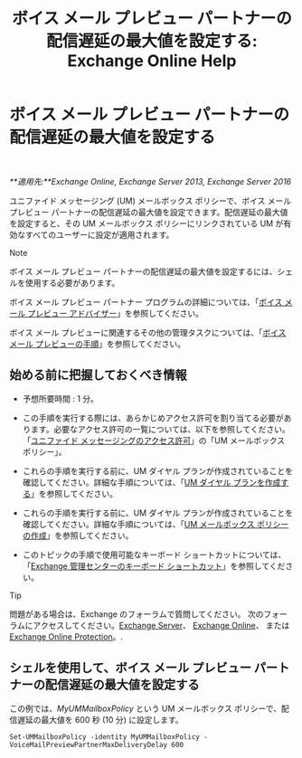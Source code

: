 ﻿---
title: 'ボイス メール プレビュー パートナーの配信遅延の最大値を設定する: Exchange Online Help'
TOCTitle: ボイス メール プレビュー パートナーの配信遅延の最大値を設定する
ms:assetid: c9a07f6d-6f7f-4036-9a4a-d668d21e2c76
ms:mtpsurl: https://technet.microsoft.com/ja-jp/library/Ff630928(v=EXCHG.150)
ms:contentKeyID: 51407579
ms.date: 05/22/2018
mtps_version: v=EXCHG.150
ms.translationtype: HT
---

# ボイス メール プレビュー パートナーの配信遅延の最大値を設定する

 

_**適用先:**Exchange Online, Exchange Server 2013, Exchange Server 2016_

ユニファイド メッセージング (UM) メールボックス ポリシーで、ボイス メール プレビュー パートナーの配信遅延の最大値を設定できます。配信遅延の最大値を設定すると、その UM メールボックス ポリシーにリンクされている UM が有効なすべてのユーザーに設定が適用されます。


> [!NOTE]
> ボイス メール プレビュー パートナーの配信遅延の最大値を設定するには、シェルを使用する必要があります。



ボイス メール プレビュー パートナー プログラムの詳細については、「[ボイス メール プレビュー アドバイザー](voice-mail-preview-advisor-exchange-2013-help.md)」を参照してください。

ボイス メール プレビューに関連するその他の管理タスクについては、「[ボイス メール プレビューの手順](voice-mail-preview-procedures-exchange-2013-help.md)」を参照してください。

## 始める前に把握しておくべき情報

  - 予想所要時間 : 1 分。

  - この手順を実行する際には、あらかじめアクセス許可を割り当てる必要があります。必要なアクセス許可の一覧については、以下を参照してください。「[ユニファイド メッセージングのアクセス許可](unified-messaging-permissions-exchange-2013-help.md)」の「UM メールボックス ポリシー」。

  - これらの手順を実行する前に、UM ダイヤル プランが作成されていることを確認してください。詳細な手順については、「[UM ダイヤル プランを作成する](create-a-um-dial-plan-exchange-2013-help.md)」を参照してください。

  - これらの手順を実行する前に、UM ダイヤル プランが作成されていることを確認してください。詳細な手順については、「[UM メールボックス ポリシーの作成](create-a-um-mailbox-policy-exchange-2013-help.md)」を参照してください。

  - このトピックの手順で使用可能なキーボード ショートカットについては、「[Exchange 管理センターのキーボード ショートカット](keyboard-shortcuts-in-the-exchange-admin-center-exchange-online-protection-help.md)」を参照してください。


> [!TIP]
> 問題がある場合は、Exchange のフォーラムで質問してください。 次のフォーラムにアクセスしてください。<A href="https://go.microsoft.com/fwlink/p/?linkid=60612">Exchange Server</A>、 <A href="https://go.microsoft.com/fwlink/p/?linkid=267542">Exchange Online</A>、 または <A href="https://go.microsoft.com/fwlink/p/?linkid=285351">Exchange Online Protection</A>。.



## シェルを使用して、ボイス メール プレビュー パートナーの配信遅延の最大値を設定する

この例では、*MyUMMailboxPolicy* という UM メールボックス ポリシーで、配信遅延の最大値を 600 秒 (10 分) に設定します。

    Set-UMMailboxPolicy -identity MyUMMailboxPolicy - VoiceMailPreviewPartnerMaxDeliveryDelay 600

